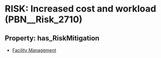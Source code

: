 # RISK: __Increased cost and workload__ (PBN__Risk_2710)

## Property: has_RiskMitigation

* [Facility Management](PBN__Mitigation_747)

